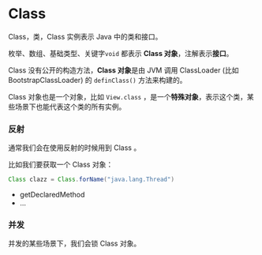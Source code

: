 # Class



Class，类，Class 实例表示 Java 中的类和接口。

枚举、数组、基础类型、关键字`void` 都表示 **Class 对象**，注解表示**接口**。



Class 没有公开的构造方法，**Class 对象**是由 JVM 调用 ClassLoader (比如 BootstrapClassLoader) 的 `definClass()` 方法来构建的。



Class 对象也是一个对象，比如 `View.class` ，是一个**特殊对象**，表示这个类，某些场景下也能代表这个类的所有实例。



### 反射

通常我们会在使用反射的时候用到 Class 。



比如我们要获取一个 Class 对象：

```java
Class clazz = Class.forName("java.lang.Thread")
```



- getDeclaredMethod
- ...



### 并发

并发的某些场景下，我们会锁 Class 对象。

